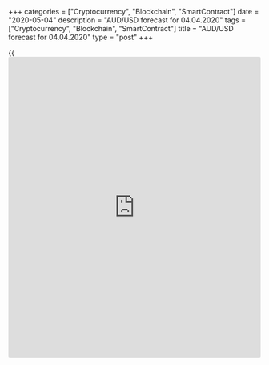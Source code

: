 +++
categories = ["Cryptocurrency", "Blockchain", "SmartContract"]
date = "2020-05-04"
description = "AUD/USD forecast for 04.04.2020"
tags = ["Cryptocurrency", "Blockchain", "SmartContract"]
title = "AUD/USD forecast for 04.04.2020"
type = "post"
+++

{{<iframe id="large-banner" src="https://www.bounty.group/#slide=6.0" width="100%" height="600" scrolling="no" style="border: 0px solid rgb(216, 221, 230); border-radius: 3px;">}}

May 4, 2020

May 4, 2020

Aussie smells the problemsDmitri Demidenko

## A new round of trade wars may break the plans of the AUD/USD bulls

Has the idea of a faster recovery of China’s economy than that of the
USA and Europe, suggesting one should bet on the currencies of the
counties having close trade links with China, failed? In [late March][1]
and [early April][2], I strongly recommended buying the Australian
dollar despite the opinion of the majority that suggested a gloomy
outlook for the Australian economy and a further easing of the RBA’s
ultra-easy monetary [policy](https://www.fintechee.com/policy/). Since then, the [AUD/USD][3] pair has risen
by more than 6 figures. However, Trump’s attacks against China have
broken the plans of the AUD buyers.

The US president obviously wants to win the upcoming presidential
election in November, however, the recession and the crash in the stock
market create strong barriers. If the S&P 500 trend has reversed up amid
joint efforts of the Fed and the US administration, the V-shaped
recovery of the US GDP could hardly be expected. Trump urgently needed
to find someone to put the blame on, and he targeted China. The
escalation of the US-China trade war will not only weigh on the global
trade that is already rather weak, but it will also press down China’s
economy and the yuan, which China’s government is struggling to
stabilize now. The yuan’s drop amid the possibility of new import
tariffs imposed by the USA send the [AUD/USD][3] down.

 **Dynamics is AUD/USD and USD/CNY**

![LiteForex: AUD/USD forecast for 04.04.2020][4]

 _Source: Trading Economics_

Yes, the Aussie looks vulnerable form the fundamental point of view.
According to Bloomberg, there should be three consecutive quarters of
declining gross domestic product, with Australia’s economy contracting
by 9% from the fourth quarter of 2019, before a gradual recovery begins
in the fourth quarter of 2020 (6% in 2020). It shouldn’t reach pre-
outbreak levels of activity until the second half of 2022. Since
December 2019, the number of unemployed Australians increased by 800,000
to 1.3 million-1.6 million. This is likely to result in the unemployment
rate increase from 5.2% to 11% in the next few months. Such a level of
unemployment was recorded during the last economic recession in the
early 1990s.

 **Dynamics of Australia’s GDP**

![LiteForex: AUD/USD forecast for 04.04.2020][5]

 _Source: Bloomberg_

However, the same situation is in most countries fighting with the
coronavirus outbreak, and Australia’s fiscal stimulus (about 16% of GDP)
is one of the biggest in the world, which suggests the economy’s
rebound. The RBA didn’t take such aggressive measures as the Fed, which
had launched the unlimited QE. It targeted the yield curve, like the
Bank of Japan, which allowed it to stop buying out assets in the sixth
week (the total purchase volume is just about AU$50 billion).

To sum up all the above, the hopes for the V-shaped recovery of China's
economy, a huge fiscal stimulus, and a modest expansion of the RBA’s
balance sheet pushed the [AUD/USD][3] up to its seven-week highs.
However, the potential escalation of the US-China trade war changed the
balance of power in the currency pair. If Donald Trump follows through
the threats and starts actions, the [AUD/USD][3] should be falling
deeper if the support at 0.635 is broken out. Otherwise, if the threat
is not fulfilled, my [forecast][2] suggesting the Aussie’s growth to
$0.675 and $0.69 should come true.

* * *

P.S. Did you like my article? Share it in social networks: it will be
the best “thank you" :)

Ask me questions and comment below. I’ll be glad to answer your
questions and give necessary explanations.

 **Useful links:**

  * I recommend trying to trade with a reliable broker [here][6]. The system allows you to trade by yourself or copy successful traders from all across the globe.
  * Use my promo-code BLOG for getting deposit bonus 50% on LiteForex platform. Just enter this code in the appropriate field while [depositing][7] your trading account.
  * Telegram channel with high-quality analytics, Forex reviews, training articles, and other useful things for traders <t.me/liteforex>

## Price chart of AUDUSD in real time mode

![Aussie smells the problems][8]

The content of this article reflects the author’s opinion and does not
necessarily reflect the official position of LiteForex. The material
published on this page is provided for informational purposes only and
should not be considered as the provision of investment advice for the
purposes of Directive 2004/39/EC.

Rate this article:

{{value}}

( {{count}} {{title}} )

   1. www.liteforex.com/blog/analysts-opinions/aussie-meets-qe/
   2. www.liteforex.com/blog/analysts-opinions/will-the-aussie-get-the-better-of-bears/
   3. my.liteforex.com/trading/chart?symbol=AUDUSD&returnUrl=true
   4. cdn.liteforex.com/cache/uploads/blog_post/fundamental_analysis/audusd-usdcny-04-05-20.jpg?w=30&s=7b9e843d2b794b6eac46c0af30874a9e
   5. cdn.liteforex.com/cache/uploads/blog_post/fundamental_analysis/australia-gdp-04-05-20.jpg?w=30&s=42325126b0a186eba7f697aff49b643f
   6. my.liteforex.com/?category=analysts-opinions&slug=aussie-smells-the-problems&openPopup=%2Fregistration%2Fpopup&utm_source=blog&utm_medium=article&utm_campaign=bonus
   7. my.liteforex.com/deposit/?category=analysts-opinions&slug=aussie-smells-the-problems&promo_code=BLOG&utm_source=blog&utm_medium=article&utm_campaign=bonus
   8. cdn.liteforex.com/cache/uploads/blog_post/fundamental_analysis/liteforex-blog-audusd-04-05-20.jpg?q=75&w=1000&s=8f3536c2c7ff32271aace287dd1a05ff
